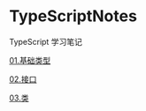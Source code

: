 # TypeScriptNotes

TypeScript 学习笔记

[01.基础类型](https://github.com/YaliixxG/TypeScriptNotes/blob/master/01.basicType.md)

[02.接口](https://github.com/YaliixxG/TypeScriptNotes/blob/master/02.api.md)

[03.类](https://github.com/YaliixxG/TypeScriptNotes/blob/master/03.class.md)
